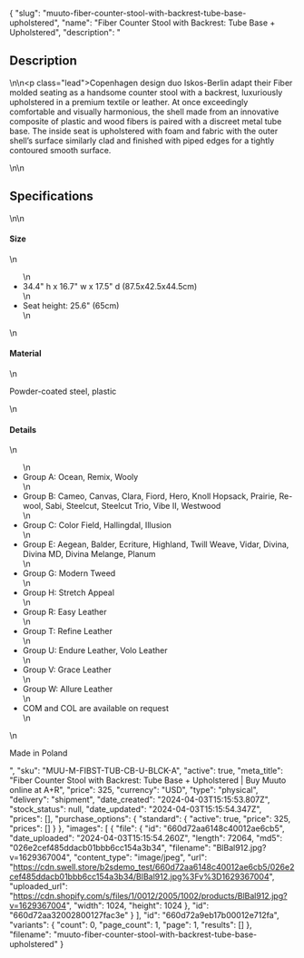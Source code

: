 {
  "slug": "muuto-fiber-counter-stool-with-backrest-tube-base-upholstered",
  "name": "Fiber Counter Stool with Backrest: Tube Base + Upholstered",
  "description": "<h2> Description</h2>\n<!-- split -->\n<p class=\"lead\">Copenhagen design duo Iskos-Berlin adapt their Fiber molded seating as a handsome counter stool with a backrest, luxuriously upholstered in a premium textile or leather. At once exceedingly comfortable and visually harmonious, the shell made from an innovative composite of plastic and wood fibers is paired with a discreet metal tube base. The inside seat is upholstered with foam and fabric with the outer shell’s surface similarly clad and finished with piped edges for a tightly contoured smooth surface.</p>\n<!-- split -->\n<h2>Specifications</h2>\n<!-- split -->\n<h4>Size</h4>\n<ul>\n<li>34.4\" h x 16.7\" w x 17.5\" d (87.5x42.5x44.5cm)</li>\n<li>Seat height: 25.6\" (65cm)</li>\n</ul>\n<h4>Material</h4>\n<p>Powder-coated steel, plastic</p>\n<h4>Details</h4>\n<ul>\n<li>Group A: Ocean, Remix, Wooly</li>\n<li>Group B: Cameo, Canvas, Clara, Fiord, Hero, Knoll Hopsack, Prairie, Re-wool, Sabi, Steelcut, Steelcut Trio, Vibe II, Westwood</li>\n<li>Group C: Color Field, Hallingdal, Illusion</li>\n<li>Group E: Aegean, Balder, Ecriture, Highland, Twill Weave, Vidar, Divina, Divina MD, Divina Melange, Planum</li>\n<li>Group G: Modern Tweed</li>\n<li>Group H: Stretch Appeal</li>\n<li>Group R: Easy Leather</li>\n<li>Group T: Refine Leather</li>\n<li>Group U: Endure Leather, Volo Leather</li>\n<li>Group V: Grace Leather</li>\n<li>Group W: Allure Leather</li>\n<li>COM and COL are available on request</li>\n</ul>\n<p>Made in Poland</p>",
  "sku": "MUU-M-FIBST-TUB-CB-U-BLCK-A",
  "active": true,
  "meta_title": "Fiber Counter Stool with Backrest: Tube Base + Upholstered | Buy Muuto online at A+R",
  "price": 325,
  "currency": "USD",
  "type": "physical",
  "delivery": "shipment",
  "date_created": "2024-04-03T15:15:53.807Z",
  "stock_status": null,
  "date_updated": "2024-04-03T15:15:54.347Z",
  "prices": [],
  "purchase_options": {
    "standard": {
      "active": true,
      "price": 325,
      "prices": []
    }
  },
  "images": [
    {
      "file": {
        "id": "660d72aa6148c40012ae6cb5",
        "date_uploaded": "2024-04-03T15:15:54.260Z",
        "length": 72064,
        "md5": "026e2cef485ddacb01bbb6cc154a3b34",
        "filename": "BlBal912.jpg?v=1629367004",
        "content_type": "image/jpeg",
        "url": "https://cdn.swell.store/b2sdemo_test/660d72aa6148c40012ae6cb5/026e2cef485ddacb01bbb6cc154a3b34/BlBal912.jpg%3Fv%3D1629367004",
        "uploaded_url": "https://cdn.shopify.com/s/files/1/0012/2005/1002/products/BlBal912.jpg?v=1629367004",
        "width": 1024,
        "height": 1024
      },
      "id": "660d72aa32002800127fac3e"
    }
  ],
  "id": "660d72a9eb17b00012e712fa",
  "variants": {
    "count": 0,
    "page_count": 1,
    "page": 1,
    "results": []
  },
  "filename": "muuto-fiber-counter-stool-with-backrest-tube-base-upholstered"
}